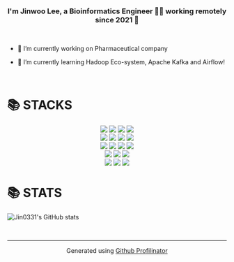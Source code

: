 ### <div align="center">I'm Jinwoo Lee, a Bioinformatics Engineer 👨‍💻 working remotely since 2021 🚀</div>  
  
<br>

- 🔭 I’m currently working on Pharmaceutical company
  

- 🌱 I’m currently learning Hadoop Eco-system, Apache Kafka and Airflow!
  

<br/>  


<h1>📚 STACKS</h1>

<div align=center> 
  <img src="https://img.shields.io/badge/python-3776AB?style=for-the-badge&logo=python&logoColor=white"> 
  <img src="https://img.shields.io/badge/r-276DC3?style=for-the-badge&logo=r&logoColor=white"> 
  <img src="https://img.shields.io/badge/scala-DC322F?style=for-the-badge&logo=scala&logoColor=white">
  <img src="https://img.shields.io/badge/java-007396?style=for-the-badge&logo=java&logoColor=white">
  <br>
  
  <img src="https://img.shields.io/badge/apache hadoop-66CCFF?style=for-the-badge&logo=apachehadoop&logoColor=white"> 
  <img src="https://img.shields.io/badge/apache spark-E25A1C?style=for-the-badge&logo=apachespark&logoColor=white"> 
  <img src="https://img.shields.io/badge/apache kafka-231F20?style=for-the-badge&logo=apachekafka&logoColor=white">
  <img src="https://img.shields.io/badge/apache airflow-017CEE?style=for-the-badge&logo=apacheairflow&logoColor=white">  
  <br>
  
  <img src="https://img.shields.io/badge/mariadb-003545?style=for-the-badge&logo=mariadb&logoColor=white">  
  <img src="https://img.shields.io/badge/mysql-4479A1?style=for-the-badge&logo=mysql&logoColor=white">
  <img src="https://img.shields.io/badge/mongodb-47A248?style=for-the-badge&logo=mongodb&logoColor=white">
  <img src="https://img.shields.io/badge/apache hive-FDEE21?style=for-the-badge&logo=apachehive&logoColor=white">  
  <br>
  
  <img src="https://img.shields.io/badge/docker-2496ED?style=for-the-badge&logo=docker&logoColor=black"> 
  <img src="https://img.shields.io/badge/kubernetes-326CE5?style=for-the-badge&logo=kubernetes&logoColor=white"> 
  <img src="https://img.shields.io/badge/celery-37814A?style=for-the-badge&logo=celery&logoColor=white">
  <br>

  <img src="https://img.shields.io/badge/linux-FCC624?style=for-the-badge&logo=linux&logoColor=black"> 
  <img src="https://img.shields.io/badge/aws-232F3E?style=for-the-badge&logo=amazonaws&logoColor=white"> 
  <img src="https://img.shields.io/badge/gcp-4285F4?style=for-the-badge&logo=googlecloud&logoColor=white"> 
  <br>
</div>

<h1>📚 STATS</h1>

![Jin0331's GitHub stats](https://github-readme-stats.vercel.app/api?username=Jin0331&show_icons=true&theme=graywhite)

<br/>  

----
<div align="center">Generated using <a href="https://profilinator.rishav.dev/" target="_blank">Github Profilinator</a></div>
